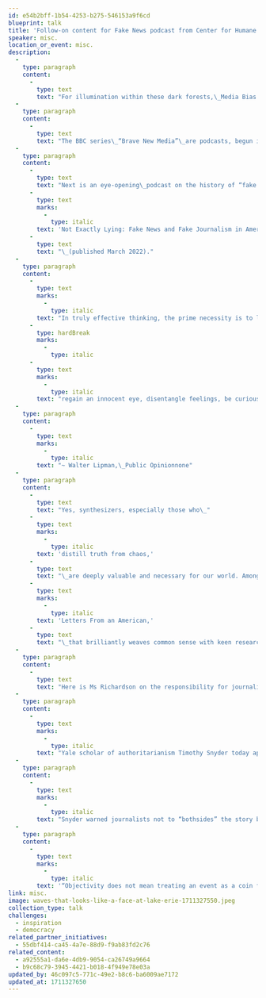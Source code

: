 ```yaml
---
id: e54b2bff-1b54-4253-b275-546153a9f6cd
blueprint: talk
title: 'Follow-on content for Fake News podcast from Center for Humane Tech.'
speaker: misc.
location_or_event: misc.
description:
  -
    type: paragraph
    content:
      -
        type: text
        text: "For illumination within these dark forests,\_Media Bias Fact Check\_(MBFC) covers over 5,000 publications around the world.\_"
  -
    type: paragraph
    content:
      -
        type: text
        text: "The BBC series\_“Brave New Media”\_are podcasts, begun in September 2022, from courageous journalists who live on the edge of the tough struggle to offer truth to this unsettled world.\_"
  -
    type: paragraph
    content:
      -
        type: text
        text: "Next is an eye-opening\_podcast on the history of “fake news”\_from Andie Tucher, a professor at the School of Journalism at Columbia University in New York. She takes us through 400 years of fake news in America, beginning with a story published in 1690. Today, of course, given the the speed, anonymity, and reach of the Internet it’s much easier to get away with faking it. Her book is\_"
      -
        type: text
        marks:
          -
            type: italic
        text: 'Not Exactly Lying: Fake News and Fake Journalism in American History'
      -
        type: text
        text: "\_(published March 2022)."
  -
    type: paragraph
    content:
      -
        type: text
        marks:
          -
            type: italic
        text: "In truly effective thinking, the prime necessity is to liquidate judgments,\_"
      -
        type: hardBreak
        marks:
          -
            type: italic
      -
        type: text
        marks:
          -
            type: italic
        text: "regain an innocent eye, disentangle feelings, be curious and open-hearted.\_ \_ \_ \_ \_ \_ \_ \_"
  -
    type: paragraph
    content:
      -
        type: text
        marks:
          -
            type: italic
        text: "~ Walter Lipman,\_Public Opinionnone"
  -
    type: paragraph
    content:
      -
        type: text
        text: "Yes, synthesizers, especially those who\_"
      -
        type: text
        marks:
          -
            type: italic
        text: 'distill truth from chaos,'
      -
        type: text
        text: "\_are deeply valuable and necessary for our world. Among the best is\_Heather Cox Richardson, an independent American historian who works from her home on the coast of Maine, gifting the world with a daily column,\_"
      -
        type: text
        marks:
          -
            type: italic
        text: 'Letters From an American,'
      -
        type: text
        text: "\_that brilliantly weaves common sense with keen research.\_"
  -
    type: paragraph
    content:
      -
        type: text
        text: "Here is Ms Richardson on the responsibility for journalists (and all of us) to seek truth over “objectivity,” in her comments (6/8/23) about avoiding the misdirection of “bothsides” to an issue:\_"
  -
    type: paragraph
    content:
      -
        type: text
        marks:
          -
            type: italic
        text: "Yale scholar of authoritarianism Timothy Snyder today applied this idea to coverage of the destruction of the Nova Kakhovka Dam in Ukraine, which has rained down humanitarian, ecological, and economic disaster on Ukrainians as they appear to be launching a counteroffensive to the Russian invasion of their country.\_"
  -
    type: paragraph
    content:
      -
        type: text
        marks:
          -
            type: italic
        text: "Snyder warned journalists not to “bothsides” the story by offering equal time to both sides. “What Russian spokespersons have said has almost always been untrue, whereas what Ukrainian spokespersons have said has largely been reliable. The juxtaposition suggests a false equality,” he wrote. “The story doesn’t start at the moment the dam explodes. For the last fifteen months Russia has been killing Ukrainian civilians and destroying Ukrainian civilian infrastructure, whereas Ukraine has been trying to protect its people and the structures that keep them alive.”\_"
  -
    type: paragraph
    content:
      -
        type: text
        marks:
          -
            type: italic
        text: '“Objectivity does not mean treating an event as a coin flip between two public statements,” he said. “It demands thinking about the objects and the settings that readers require for understanding amidst uncertainty.”'
link: misc.
image: waves-that-looks-like-a-face-at-lake-erie-1711327550.jpeg
collection_type: talk
challenges:
  - inspiration
  - democracy
related_partner_initiatives:
  - 55dbf414-ca45-4a7e-88d9-f9ab83fd2c76
related_content:
  - a92555a1-da6e-4db9-9054-ca26749a9664
  - b9c68c79-3945-4421-b018-4f949e78e03a
updated_by: 46c097c5-771c-49e2-b8c6-ba6009ae7172
updated_at: 1711327650
---
```

